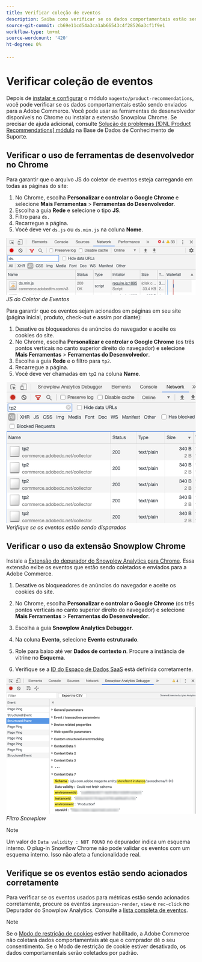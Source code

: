 ```yaml
---
title: Verificar coleção de eventos
description: Saiba como verificar se os dados comportamentais estão sendo enviados ao Adobe Commerce.
source-git-commit: cb69e11cd54a3ca1ab66543c4f28526a3cf1f9e1
workflow-type: tm+mt
source-wordcount: '420'
ht-degree: 0%

---
```


# Verificar coleção de eventos

Depois de [instalar e configurar](install-configure.md) o módulo `magento/product-recommendations`, você pode verificar se os dados comportamentais estão sendo enviados para a Adobe Commerce. Você pode usar as ferramentas de desenvolvedor disponíveis no Chrome ou instalar a extensão Snowplow Chrome. Se precisar de ajuda adicional, consulte [Solução de problemas [!DNL Product Recommendations] módulo](https://experienceleague.adobe.com/docs/commerce-knowledge-base/kb/troubleshooting/miscellaneous/troubleshoot-product-recommendations-module-in-magento-commerce.html?lang=pt-BR) na Base de Dados de Conhecimento de Suporte.

## Verificar o uso de ferramentas de desenvolvedor no Chrome

Para garantir que o arquivo JS do coletor de eventos esteja carregando em todas as páginas do site:

1. No Chrome, escolha **Personalizar e controlar o Google Chrome** e selecione **Mais Ferramentas** > **Ferramentas do Desenvolvedor**.
1. Escolha a guia **Rede** e selecione o tipo **JS**.
1. Filtro para `ds.`
1. Recarregue a página.
1. Você deve ver `ds.js` ou `ds.min.js` na coluna **Nome**.

![JS de coletor de eventos](assets/filter-ds.png)
_JS do Coletor de Eventos_

Para garantir que os eventos sejam acionados em páginas em seu site (página inicial, produto, check-out e assim por diante):

1. Desative os bloqueadores de anúncios do navegador e aceite os cookies do site.
1. No Chrome, escolha **Personalizar e controlar o Google Chrome** (os três pontos verticais no canto superior direito do navegador) e selecione **Mais Ferramentas** > **Ferramentas do Desenvolvedor**.
1. Escolha a guia **Rede** e o filtro para `tp2`.
1. Recarregue a página.
1. Você deve ver chamadas em `tp2` na coluna **Name**.

![Acionando eventos](assets/filter-tp2.png)
_Verifique se os eventos estão sendo disparados_

## Verificar o uso da extensão Snowplow Chrome

Instale a [Extensão do depurador do Snowplow Analytics para Chrome](https://chrome.google.com/webstore/detail/snowplow-analytics-debugg/jbnlcgeengmijcghameodeaenefieedm). Essa extensão exibe os eventos que estão sendo coletados e enviados para a Adobe Commerce.

1. Desative os bloqueadores de anúncios do navegador e aceite os cookies do site.

1. No Chrome, escolha **Personalizar e controlar o Google Chrome** (os três pontos verticais no canto superior direito do navegador) e selecione **Mais Ferramentas** > **Ferramentas do Desenvolvedor**.

1. Escolha a guia **Snowplow Analytics Debugger**.

1. Na coluna **Evento**, selecione **Evento estruturado**.

1. Role para baixo até ver **Dados de contexto _n_**. Procure a instância de vitrine no **Esquema**.

1. Verifique se a [ID do Espaço de Dados SaaS](https://experienceleague.adobe.com/docs/commerce-admin/config/services/saas.html?lang=pt-BR) está definida corretamente.

![Filtro Snowplow](assets/snowplow-filter.png)
_Filtro Snowplow_

>[!NOTE]
>
> Um valor de `Data validity : NOT FOUND` no depurador indica um esquema interno. O plug-in Snowflow Chrome não pode validar os eventos com um esquema interno. Isso não afeta a funcionalidade real.

## Verifique se os eventos estão sendo acionados corretamente

Para verificar se os eventos usados para métricas estão sendo acionados corretamente, procure os eventos `impression-render`, `view` e `rec-click` no Depurador do Snowplow Analytics. Consulte a [lista completa de eventos](https://experienceleague.adobe.com/docs/commerce/product-recommendations/developer/events.html?lang=pt-BR).

>[!NOTE]
>
> Se o [Modo de restrição de cookies](https://experienceleague.adobe.com/docs/commerce-admin/start/compliance/privacy/compliance-cookie-law.html?lang=pt-BR) estiver habilitado, a Adobe Commerce não coletará dados comportamentais até que o comprador dê o seu consentimento. Se o Modo de restrição de cookie estiver desativado, os dados comportamentais serão coletados por padrão.
